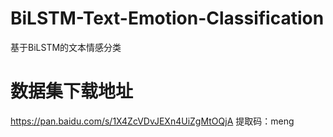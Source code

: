# BiLSTM-Text-Emotion-Classification
基于BiLSTM的文本情感分类

# 数据集下载地址
https://pan.baidu.com/s/1X4ZcVDvJEXn4UiZgMtOQjA
提取码：meng
